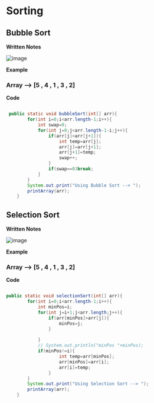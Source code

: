 # Sorting

##  Bubble Sort

**Written Notes**

![image](https://user-images.githubusercontent.com/60965415/206712341-4dee407c-9200-458a-8951-f72a846092a6.png)

**Example** 

### Array --> [5 , 4 , 1 , 3 , 2]

**Code**


```java

 public static void bubbleSort(int[] arr){
        for(int i=0;i<arr.length-1;i++){
            int swap=0;
            for(int j=0;j<arr.length-1-i;j++){
                if(arr[j]>arr[j+1]){
                    int temp=arr[j];
                    arr[j]=arr[j+1];
                    arr[j+1]=temp;
                    swap++;
                }
                if(swap==0)break;
            }
        }
        System.out.print("Using Bubble Sort --> ");
        printArray(arr);
    }

```


##  Selection Sort

**Written Notes**

![image](https://user-images.githubusercontent.com/60965415/206713458-97bade6e-33ef-4c6c-be84-d75251d35468.png)


**Example** 

### Array --> [5 , 4 , 1 , 3 , 2]

**Code**


```java

public static void selectionSort(int[] arr){
        for(int i=0;i<arr.length-1;i++){
            int minPos=i;
            for(int j=i+1;j<arr.length;j++){
                if(arr[minPos]>arr[j]){
                    minPos=j;
                }
                
            }
            // System.out.println("minPos "+minPos);
            if(minPos!=i){
                    int temp=arr[minPos];
                    arr[minPos]=arr[i];
                    arr[i]=temp;
                }
        }
        System.out.print("Using Selection Sort --> ");
        printArray(arr);
    }

 
```

